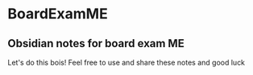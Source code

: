 # BoardExamME
Obsidian notes for board exam ME
---
Let's do this bois! Feel free to use and share these notes and good luck